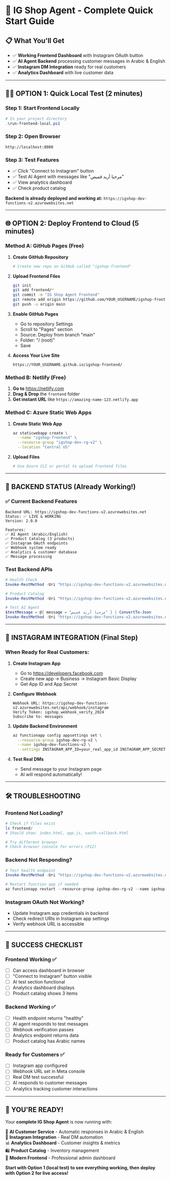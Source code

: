 # 🚀 IG Shop Agent - Complete Quick Start Guide

## 📋 What You'll Get
- ✅ **Working Frontend Dashboard** with Instagram OAuth button
- ✅ **AI Agent Backend** processing customer messages in Arabic & English
- ✅ **Instagram DM Integration** ready for real customers
- ✅ **Analytics Dashboard** with live customer data

---

## 🏃‍♂️ OPTION 1: Quick Local Test (2 minutes)

### **Step 1: Start Frontend Locally**
```powershell
# In your project directory
.\run-frontend-local.ps1
```

### **Step 2: Open Browser**
```
http://localhost:8000
```

### **Step 3: Test Features**
- ✅ Click "Connect to Instagram" button
- ✅ Test AI Agent with messages like "مرحبا أريد قميص"
- ✅ View analytics dashboard
- ✅ Check product catalog

**Backend is already deployed and working at:**
`https://igshop-dev-functions-v2.azurewebsites.net`

---

## 🌐 OPTION 2: Deploy Frontend to Cloud (5 minutes)

### **Method A: GitHub Pages (Free)**

1. **Create GitHub Repository**
   ```bash
   # Create new repo on GitHub called "igshop-frontend"
   ```

2. **Upload Frontend Files**
   ```bash
   git init
   git add frontend/*
   git commit -m "IG Shop Agent Frontend"
   git remote add origin https://github.com/YOUR_USERNAME/igshop-frontend.git
   git push -u origin main
   ```

3. **Enable GitHub Pages**
   - Go to repository Settings
   - Scroll to "Pages" section
   - Source: Deploy from branch "main" 
   - Folder: "/ (root)"
   - Save

4. **Access Your Live Site**
   ```
   https://YOUR_USERNAME.github.io/igshop-frontend/
   ```

### **Method B: Netlify (Free)**

1. **Go to** https://netlify.com
2. **Drag & Drop** the `frontend` folder
3. **Get instant URL** like `https://amazing-name-123.netlify.app`

### **Method C: Azure Static Web Apps**

1. **Create Static Web App**
   ```bash
   az staticwebapp create \
     --name "igshop-frontend" \
     --resource-group "igshop-dev-rg-v2" \
     --location "Central US"
   ```

2. **Upload Files**
   ```bash
   # Use Azure CLI or portal to upload frontend files
   ```

---

## 🔗 BACKEND STATUS (Already Working!)

### **✅ Current Backend Features**
```
Backend URL: https://igshop-dev-functions-v2.azurewebsites.net
Status: ✅ LIVE & WORKING
Version: 2.0.0

Features:
✅ AI Agent (Arabic/English)
✅ Product Catalog (3 products)
✅ Instagram OAuth endpoints
✅ Webhook system ready
✅ Analytics & customer database
✅ Message processing
```

### **Test Backend APIs**
```powershell
# Health Check
Invoke-RestMethod -Uri "https://igshop-dev-functions-v2.azurewebsites.net/api/health"

# Product Catalog  
Invoke-RestMethod -Uri "https://igshop-dev-functions-v2.azurewebsites.net/api/catalog"

# Test AI Agent
$testMessage = @{ message = "مرحبا أريد قميص" } | ConvertTo-Json
Invoke-RestMethod -Uri "https://igshop-dev-functions-v2.azurewebsites.net/api/ai/test-response" -Method POST -Body $testMessage -ContentType "application/json"
```

---

## 📱 INSTAGRAM INTEGRATION (Final Step)

### **When Ready for Real Customers:**

1. **Create Instagram App**
   - Go to https://developers.facebook.com
   - Create new app → Business → Instagram Basic Display
   - Get App ID and App Secret

2. **Configure Webhook**
   ```
   Webhook URL: https://igshop-dev-functions-v2.azurewebsites.net/api/webhook/instagram
   Verify Token: igshop_webhook_verify_2024
   Subscribe to: messages
   ```

3. **Update Backend Environment**
   ```bash
   az functionapp config appsettings set \
     --resource-group igshop-dev-rg-v2 \
     --name igshop-dev-functions-v2 \
     --settings INSTAGRAM_APP_ID=your_real_app_id INSTAGRAM_APP_SECRET=your_real_secret
   ```

4. **Test Real DMs**
   - Send message to your Instagram page
   - AI will respond automatically!

---

## 🛠️ TROUBLESHOOTING

### **Frontend Not Loading?**
```powershell
# Check if files exist
ls frontend/
# Should show: index.html, app.js, oauth-callback.html

# Try different browser
# Check browser console for errors (F12)
```

### **Backend Not Responding?**
```powershell
# Test health endpoint
Invoke-RestMethod -Uri "https://igshop-dev-functions-v2.azurewebsites.net/api/health"

# Restart function app if needed
az functionapp restart --resource-group igshop-dev-rg-v2 --name igshop-dev-functions-v2
```

### **Instagram OAuth Not Working?**
- Update Instagram app credentials in backend
- Check redirect URIs in Instagram app settings
- Verify webhook URL is accessible

---

## 🎯 SUCCESS CHECKLIST

### **Frontend Working ✅**
- [ ] Can access dashboard in browser
- [ ] "Connect to Instagram" button visible
- [ ] AI test section functional
- [ ] Analytics dashboard displays
- [ ] Product catalog shows 3 items

### **Backend Working ✅**
- [ ] Health endpoint returns "healthy"
- [ ] AI agent responds to test messages
- [ ] Webhook verification passes
- [ ] Analytics endpoint returns data
- [ ] Product catalog has Arabic names

### **Ready for Customers ✅**
- [ ] Instagram app configured
- [ ] Webhook URL set in Meta console
- [ ] Real DM test successful
- [ ] AI responds to customer messages
- [ ] Analytics tracking customer interactions

---

## 🎉 YOU'RE READY!

Your **complete IG Shop Agent** is now running with:

🤖 **AI Customer Service** - Automatic responses in Arabic & English  
📱 **Instagram Integration** - Real DM automation  
📊 **Analytics Dashboard** - Customer insights & metrics  
🛍️ **Product Catalog** - Inventory management  
🔗 **Modern Frontend** - Professional admin dashboard  

**Start with Option 1 (local test) to see everything working, then deploy with Option 2 for live access!** 